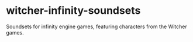 # witcher-infinity-soundsets
Soundsets for infinity engine games, featuring characters from the Witcher games.
